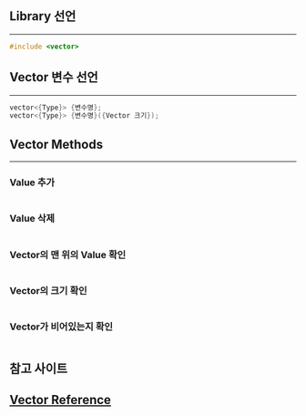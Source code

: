 ## Library 선언
---
``` C++
#include <vector>
```

## Vector 변수 선언
---
``` C++
vector<{Type}> {변수명};
vector<{Type}> {변수명}({Vector 크기});
```

## Vector Methods
---
### Value 추가

``` C++

```

### Value 삭제

``` C++

```

### Vector의 맨 위의 Value 확인

``` C++

```

### Vector의 크기 확인

``` c++

```

### Vector가 비어있는지 확인

``` C++

```

## 참고 사이트
## [Vector Reference](https://cplusplus.com/reference/vector/vector/)
